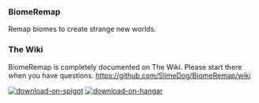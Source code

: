 ### BiomeRemap
Remap biomes to create strange new worlds.

### The Wiki
BiomeRemap is completely documented on The Wiki. Please start there when you have questions.
https://github.com/SlimeDog/BiomeRemap/wiki

<a href="https://www.spigotmc.org/resources/70973/">![download-on-spigot](https://user-images.githubusercontent.com/17748923/187102011-b72e0f1d-ba74-4cb2-a69e-46f48cb364b5.png)</a>
<a href="https://hangar.papermc.io/SlimeDog/BiomeRemap">![download-on-hangar](https://user-images.githubusercontent.com/17748923/187102194-00e910e6-ee8e-42cb-bfe1-d2f9e657ef4b.png)</a>
